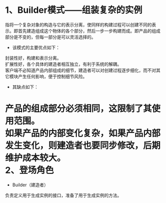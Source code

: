 1、Builder模式——组装复杂的实例
===
指将一个复杂对象的构造与它的表示分离，使同样的构建过程可以创建不同的表示。即首先建造组成这个物体的各个部分，然后一步一步构建而成。即产品的组成部分是不变的，但每一部分是可以灵活选择的。<br>
* 该模式的主要优点如下：<br>

封装性好，构建和表示分离。<br>
扩展性好，各个具体的建造者相互独立，有利于系统的解耦。<br>
客户端不必知道产品内部组成的细节，建造者可以对创建过程逐步细化，而不对其它模块产生任何影响，便于控制细节风险。<br>
* 其缺点如下：

产品的组成部分必须相同，这限制了其使用范围。<br>
如果产品的内部变化复杂，如果产品内部发生变化，则建造者也要同步修改，后期维护成本较大。<br>
2、登场角色
===
* Builder（建造者）

负责定义用于生成实例的接口，准备了用于生成实例的方法。
